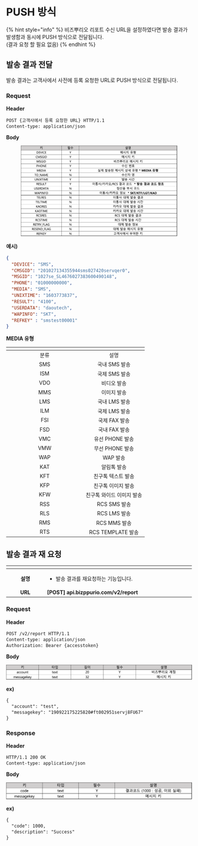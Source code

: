 # PUSH 방식

{% hint style="info" %}
비즈뿌리오 리포트 수신 URL을 설정하였다면 발송 결과가 발생함과 동시에 PUSH 방식으로 전달됩니다.\
(결과 요청 할 필요 없음)
{% endhint %}



## 발송 결과 전달

발송 결과는 고객사에서 사전에 등록 요청한 URL로 PUSH 방식으로 전달됩니다.

### Request

**Header**

```http
POST {고객사에서 등록 요청한 URL} HTTP/1.1
Content-type: application/json
```



**Body**

<figure><img src="../.gitbook/assets/image (1).png" alt=""><figcaption></figcaption></figure>

**예시)**

```json
{
  "DEVICE": "SMS",
  "CMSGID": "201027134355944sms027420servqer0",
  "MSGID": "1027se_SL4676027383600490148",
  "PHONE": "01000000000",
  "MEDIA": "SMS",
  "UNIXTIME": "1603773837",
  "RESULT": "4100",
  "USERDATA": "daoutech",
  "WAPINFO": "SKT",
  "REFKEY" : "smstest00001"
}
```



**MEDIA 유형**

<table data-header-hidden><thead><tr><th width="195" align="center"></th><th align="center"></th></tr></thead><tbody><tr><td align="center">분류</td><td align="center">설명</td></tr><tr><td align="center">SMS</td><td align="center">국내 SMS 발송</td></tr><tr><td align="center">ISM</td><td align="center">국제 SMS 발송</td></tr><tr><td align="center">VDO</td><td align="center">비디오 발송</td></tr><tr><td align="center">MMS</td><td align="center">이미지 발송</td></tr><tr><td align="center">LMS</td><td align="center">국내 LMS 발송</td></tr><tr><td align="center">ILM</td><td align="center">국제 LMS 발송</td></tr><tr><td align="center">FSI</td><td align="center">국제 FAX 발송</td></tr><tr><td align="center">FSD</td><td align="center">국내 FAX 발송</td></tr><tr><td align="center">VMC</td><td align="center">유선 PHONE 발송</td></tr><tr><td align="center">VMW</td><td align="center">무선 PHONE 발송</td></tr><tr><td align="center">WAP</td><td align="center">WAP 발송</td></tr><tr><td align="center">KAT</td><td align="center">알림톡 발송</td></tr><tr><td align="center">KFT</td><td align="center">친구톡 텍스트 발송</td></tr><tr><td align="center">KFP</td><td align="center">친구톡 이미지 발송</td></tr><tr><td align="center">KFW</td><td align="center">친구톡 와이드 이미지 발송</td></tr><tr><td align="center">RSS</td><td align="center">RCS SMS 발송</td></tr><tr><td align="center">RLS</td><td align="center">RCS LMS 발송</td></tr><tr><td align="center">RMS</td><td align="center">RCS MMS 발송</td></tr><tr><td align="center">RTS</td><td align="center">RCS TEMPLATE 발송</td></tr></tbody></table>





## 발송 결과 재 요청

<table data-header-hidden><thead><tr><th width="150" align="center"></th><th width="570.3333333333333"></th></tr></thead><tbody><tr><td align="center"><strong>설명</strong> </td><td><ul><li>발송 결과를 재요청하는 기능입니다.</li></ul></td></tr><tr><td align="center"><strong>URL</strong></td><td><strong>[POST] api.bizppurio.com/v2/report</strong></td></tr></tbody></table>

### **Request**

**Header**

```http
POST /v2/report HTTP/1.1
Content-type: application/json
Authorization: Bearer {accesstoken}
```

**Body**

![](<../.gitbook/assets/image (28) (1) (1) (1).png>)

**ex)**

```json5
{
  "account": "test",
  "messagekey": "190922175225820#ft002951servj8FU67"
}
```



### Response

**Header**

```http
HTTP/1.1 200 OK   
Content-type: application/json
```

**Body**

![](<../.gitbook/assets/image (24).png>)

**ex)**

```json5
{
  "code": 1000,
  "description": "Success"
}
```
